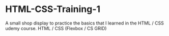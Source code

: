 # HTML-CSS-Training-1
A small shop display to practice the basics that I learned in the HTML / CSS udemy course. HTML / CSS (Flexbox / CS GRID)
